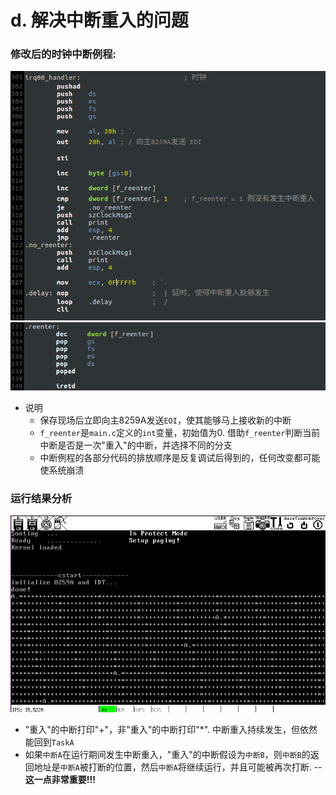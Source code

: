 # d. 解决中断重入的问题
### 修改后的时钟中断例程:

![clockhandler1](screenshot/clockhandler1.png)
![clockhandler2](screenshot/clockhandler2.png)

- 说明
    - 保存现场后立即向主8259A发送`EOI`，使其能够马上接收新的中断
    - `f_reenter`是`main.c`定义的`int`变量，初始值为0. 借助`f_reenter`判断当前中断是否是一次"重入"的中断，并选择不同的分支
    - 中断例程的各部分代码的排放顺序是反复调试后得到的，任何改变都可能使系统崩溃

### 运行结果分析
![d](screenshot/d.png)

- "重入"的中断打印"+"，非"重入"的中断打印"*". 中断重入持续发生，但依然能回到`TaskA`
- 如果`中断A`在运行期间发生中断重入，"重入"的中断假设为`中断B`，则`中断B`的返回地址是`中断A`被打断的位置，然后`中断A`将继续运行，并且可能被再次打断. --**这一点非常重要!!!**
